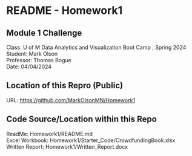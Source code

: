 # README - Homework1

## Module 1 Challenge
Class:      U of M Data Analytics and Visualization Boot Camp , Spring 2024  
Student:    Mark Olson  
Professor:  Thomas Bogue  
Date:       04/04/2024  

## Location of this Repro (Public)
URL:        https://github.com/MarkOlsonMN/Homework1  

## Code Source/Location within this Repo
ReadMe:          Homework1/README.md  
Excel Workbook:  Homework1/Starter_Code/CrowdfundingBook.xlsx  
Written Report:  Homework1/Written_Report.docx
